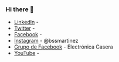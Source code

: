 ### Hi there 👋

- [LinkedIn] - 
- [Twitter] -
- [Facebook] - 
- [Instagram] - @bssmartinez
- [Grupo de Facebook] - Electrónica Casera
- [YouTube] - 

[LinkedIn]: <https://www.linkedin.com/in/brayan-steven/>
[Twitter]: <https://twitter.com/bssmartinez>
[Facebook]: <https://www.facebook.com/brayan.brayam>
[Instagram]: <https://www.instagram.com/bssmartinez/>
[Grupo de Facebook]: <https://www.facebook.com/groups/electronica.casera>
[YouTube]: <https://www.youtube.com/channel/UCXzu7uQdIqxRrh9kQETU5mQ>
<!--
**MrCabrac/MrCabrac** is a ✨ _special_ ✨ repository because its `README.md` (this file) appears on your GitHub profile.

Here are some ideas to get you started:

- 🔭 I’m currently working on ...
- 🌱 I’m currently learning ...
- 👯 I’m looking to collaborate on ...
- 🤔 I’m looking for help with ...
- 💬 Ask me about ...
- 📫 How to reach me: ...
- 😄 Pronouns: ...
- ⚡ Fun fact: ...
-->
